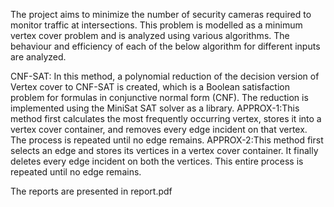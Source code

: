 The project aims to minimize the number of security cameras required to monitor traffic at intersections. This problem is modelled as a minimum vertex cover problem and is analyzed using various algorithms. The behaviour and efficiency of each of the below algorithm for different inputs are analyzed. 

CNF-SAT: In this method, a polynomial reduction of the decision version of Vertex cover to CNF-SAT is created, which is a Boolean satisfaction problem for formulas in conjunctive normal form (CNF). The reduction is implemented using the MiniSat SAT solver as a library.
APPROX-1:This method first calculates the most frequently occurring vertex, stores it into a vertex cover container, and removes every edge incident on that vertex. The process is repeated until no edge remains.
APPROX-2:This method first selects an edge and stores its vertices in a vertex cover container. It finally deletes every edge incident on both the vertices. This entire process is repeated until no edge remains.

The reports are presented in report.pdf
